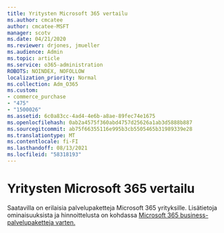 ```yaml
---
title: Yritysten Microsoft 365 vertailu
ms.author: cmcatee
author: cmcatee-MSFT
manager: scotv
ms.date: 04/21/2020
ms.reviewer: drjones, jmueller
ms.audience: Admin
ms.topic: article
ms.service: o365-administration
ROBOTS: NOINDEX, NOFOLLOW
localization_priority: Normal
ms.collection: Adm_O365
ms.custom:
- commerce_purchase
- "475"
- "1500026"
ms.assetid: 6c0a83cc-4ad4-4e6b-a8ae-89fec74e1675
ms.openlocfilehash: 0ab2a4575f360abd4757d25626a1ab3d5888b887
ms.sourcegitcommit: ab75f66355116e995b3cb5505465b31989339e28
ms.translationtype: MT
ms.contentlocale: fi-FI
ms.lasthandoff: 08/13/2021
ms.locfileid: "58318193"
---
```

# <a name="compare-microsoft-365-for-business"></a>Yritysten Microsoft 365 vertailu

Saatavilla on erilaisia palvelupaketteja Microsoft 365 yrityksille. Lisätietoja ominaisuuksista ja hinnoittelusta on kohdassa [Microsoft 365 business-palvelupaketteja varten.](https://www.microsoft.com/microsoft-365/business/compare-all-microsoft-365-business-products)  